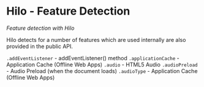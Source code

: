 Hilo - Feature Detection
========================

*Feature detection with Hilo*

Hilo detects for a number of features which are used
internally are also provided in the public API.

`.addEventListener` - addEventListener() method
`.applicationCache` - Application Cache (Offline Web Apps)
`.audio` - HTML5 Audio
`.audioPreload` - Audio Preload (when the document loads)
`.audioType` - Application Cache (Offline Web Apps)
